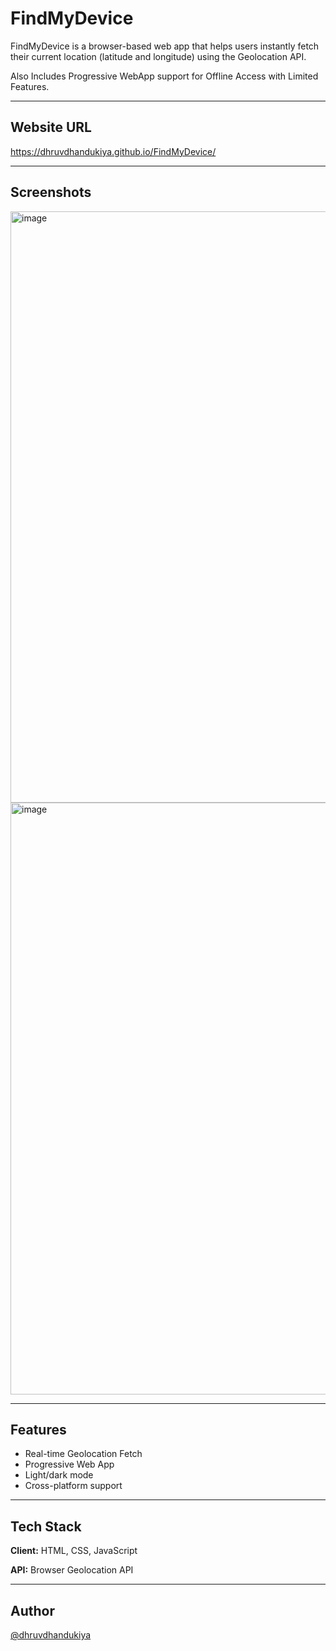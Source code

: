 # FindMyDevice

FindMyDevice is a browser-based web app that helps users instantly fetch their current location (latitude and longitude) using the Geolocation API.

Also Includes Progressive WebApp support for Offline Access with Limited Features.

---

## Website URL  
https://dhruvdhandukiya.github.io/FindMyDevice/

---

## Screenshots  
<img width="946" alt="image" src="https://github.com/user-attachments/assets/a9f40cf8-b6eb-4e3b-a082-2d4931584c9b" />



<img width="947" alt="image" src="https://github.com/user-attachments/assets/2c9d746d-1fdd-4a3d-a5e5-8ae65b891efa" />



---

## Features  
- Real-time Geolocation Fetch  
- Progressive Web App  
- Light/dark mode 
- Cross-platform support  

---

## Tech Stack  
**Client:** HTML, CSS, JavaScript  

**API:** Browser Geolocation API  

---

## Author  
[@dhruvdhandukiya](https://github.com/dhruvdhandukiya)
